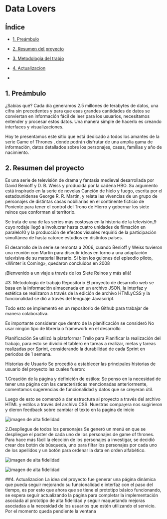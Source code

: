 # Data Lovers

## Índice

*  [1. Preámbulo](#2-Preámbulo)
* [2. Resumen del proyecto](#2-resumen-del-proyecto)
* [3. Metodologia del trabjo](#3-Metodologia-del-trabjo)
* [4. Actualizacion ](#4-Actualizacion)

*

## 1. Preámbulo

¿Sabías qué? Cada día generamos 2.5 millones de terabytes de datos, una cifra sin precedentes y para que esas grandes cantidades de datos se conviertan en información fácil de leer para los usuarios, necesitamos entender y procesar estos datos. Una manera simple de hacerlo es creando interfaces y visualizaciones.

Hoy te presentamos este sitio que está dedicado a todos los amantes de la serie Game of Thrones , donde podrán disfrutar de una amplia gama de información, datos detallados sobre los personajes, casas, familias y año de nacimiento.

## 2. Resumen del proyecto

Es una serie de televisión de drama y fantasía medieval desarrollada por David Benioff y D. B. Weiss y producida por la cadena HBO. Su argumento está inspirado en la serie de novelas Canción de hielo y fuego, escrita por el estadounidense George R. R. Martin, y relata las vivencias de un grupo de personajes de distintas casas nobiliarias en el continente ficticio de Poniente para tener el control del Trono de Hierro y gobernar los siete reinos que conforman el territorio.

Se trata de una de las series más costosas en la historia de la televisión,9​ cuyo rodaje llegó a involucrar hasta cuatro unidades de filmación en paralelo10​ y la producción de efectos visuales requirió de la participación simultánea de hasta catorce estudios en distintos países.

El desarrollo de la serie se remonta a 2006, cuando Benioff y Weiss tuvieron una reunión con Martin para discutir ideas en torno a una adaptación televisiva de su material literario.​ Si bien los guiones del episodio piloto, «Winter is Coming», quedaron concluidos en 2008

¡Bienvenido a un viaje a través de los Siete Reinos y más allá!

#3. Metodología de trabajo
Repositorio
El proyecto de desarrollo web se basa en la información almacenada en un archivo JSON, la interfaz y estética se realizaron a través de la edición de archivo HTMLyCSS y la funcionalidad se dió a través del lenguaje Javascript.

Todo esto se implementó en un repositorio de Github para trabajar de manera colaborativa.

Es importante considerar que dentro de la planificación se consideró No usar ningún tipo de librería o framework en el desarrollo

Planificación
Se utilizó la plataformar Trello para Planificar la realización del trabajo, para esto se dividió el tablero en tareas a realizar, metas y tareas realizadas por Sprint, considerando la durabilidad de cada Sprint en periodos de 1 semana.

Historias de Usuario
Se procedió a establecer las principales historias de usuario del proyecto las cuales fueron:

1.Creación de la página y definición de estilos: Se penso en la necesidad de tener una página con las características mencionadas anteriormente, comentamos sugerencias de funcionalidad y datos que se creyeran útil.

Luego de esto se comenzó a dar estructura al proyecto a través del archivo HTML y estilos a través del archivo CSS. Nuestras compa;era nos sugirieron y dieron feedback sobre cambiar el texto en la pagina de inicio

![imagen de alta fidelidad](https://raw.githubusercontent.com/danielapadronf/DEV011-data-lovers/esqueleto-html/src/Img/imagen1.jpeg)


2.Despliegue de todos los personajes
Se generó un menú en que se despliegue el poster de cada uno de los personajes de game of thrones. Para hace más fácil la elección de los personajes a investigar, se decidió crear dos botón de búsqueda, uno para filtar los personajes por cada uno de los apellidos  y un botón para ordenar la data en orden alfabético.

![imagen de alta fidelidad](https://raw.githubusercontent.com/danielapadronf/DEV011-data-lovers/esqueleto-html/src/Img/imagen2.jpeg)

![imagen de alta fidelidad](https://raw.githubusercontent.com/danielapadronf/DEV011-data-lovers/esqueleto-html/src/Img/imagen3.jpeg)


##4. Actualizacion 
La idea del proyecto fue generar una página dinámica que pueda seguir mejorando su funcionalidad e interfaz con el paso del tiempo, es por esto que ahora que se tiene el prototipo básico funcionando, se espera seguir actualizando la página para completar la implementación asociada al prototipo de alta fidelidad y seguir maquetando mejoras asociadas a la necesidad de los usuarios que estén utilizando el servicio. Por el momento queda pendiente la ventana 

